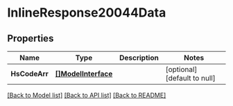 # InlineResponse20044Data

## Properties
Name | Type | Description | Notes
------------ | ------------- | ------------- | -------------
**HsCodeArr** | [**[]ModelInterface**](interface.md) |  | [optional] [default to null]

[[Back to Model list]](../README.md#documentation-for-models) [[Back to API list]](../README.md#documentation-for-api-endpoints) [[Back to README]](../README.md)

